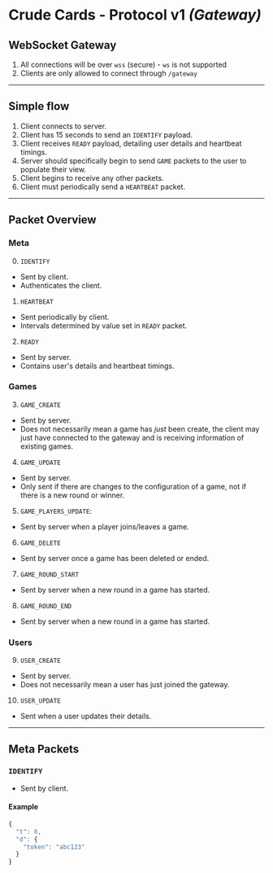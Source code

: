 # Crude Cards - Protocol v1 _(Gateway)_
## WebSocket Gateway

1. All connections will be over `wss` (secure) - `ws` is not supported
2. Clients are only allowed to connect through `/gateway`

-----
## Simple flow
1. Client connects to server.
2. Client has 15 seconds to send an `IDENTIFY` payload.
3. Client receives `READY` payload, detailing user details and heartbeat timings.
4. Server should specifically begin to send `GAME` packets to the user to populate their view.
5. Client begins to receive any other packets.
6. Client must periodically send a `HEARTBEAT` packet.

-----
## Packet Overview
### Meta
0. `IDENTIFY`
  - Sent by client.
  - Authenticates the client.
1. `HEARTBEAT`
  - Sent periodically by client.
  - Intervals determined by value set in `READY` packet.
2. `READY`
  -	Sent by server.
  - Contains user's details and heartbeat timings.
### Games
3. `GAME_CREATE`
  -	Sent by server.
  - Does not necessarily mean a game has _just_ been create, the client may just have connected to the gateway and is receiving information of existing games.
4. `GAME_UPDATE`
  - Sent by server.
  - Only sent if there are changes to the configuration of a game, not if there is a new round or winner.
5. `GAME_PLAYERS_UPDATE`:
  - Sent by server when a player joins/leaves a game.
6. `GAME_DELETE`
  -	Sent by server once a game has been deleted or ended.
7. `GAME_ROUND_START`
  -	Sent by server when a new round in a game has started.
8. `GAME_ROUND_END`
  -	Sent by server when a new round in a game has started.
### Users
9. `USER_CREATE`
  -	Sent by server.
  - Does not necessarily mean a user has just joined the gateway.
10. `USER_UPDATE`
  - Sent when a user updates their details.

-----

## Meta Packets
### `IDENTIFY`
- Sent by client.
#### Example
```js
{
  "t": 0,
  "d": {
    "token": "abc123"
  }
}
```